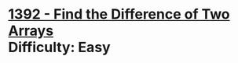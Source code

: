 # [1392 - Find the Difference of Two Arrays](https://leetcode.com/problems/find-the-difference-of-two-arrays/) </br> Difficulty: Easy